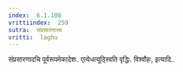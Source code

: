```yaml
---
index:  6.1.108
vrittiindex:  259
sutra:  संप्रसारणाच्च
vritti:  laghu 
---
```


संप्रसारणादचि पूर्वरूपमेकादेशः. एत्येधत्यूठ्स्विति वृद्धिः. विश्वौहः, इत्यादि..

